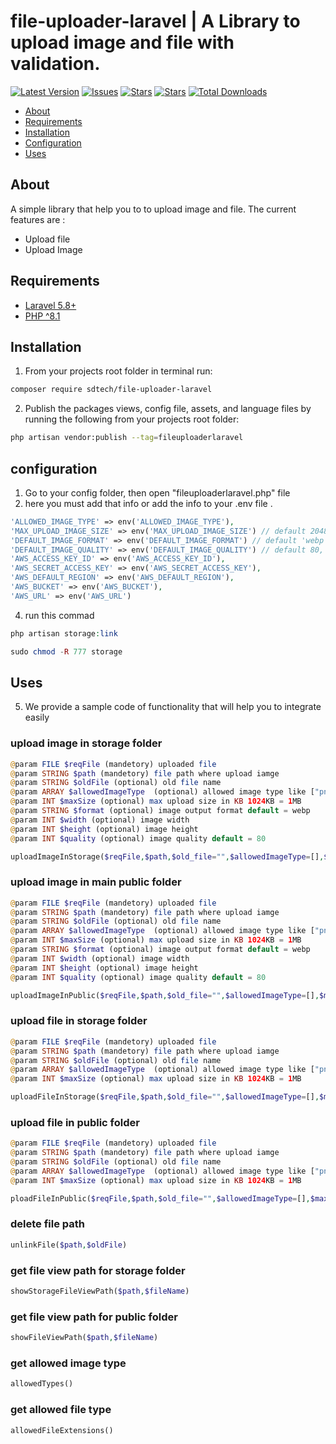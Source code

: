 # file-uploader-laravel | A Library to upload image and file with validation.

[![Latest Version](https://img.shields.io/github/release/syedbacchu/file-uploader-laravel.svg?style=flat-square)](https://github.com/syedbacchu/file-uploader-laravel/releases)
[![Issues](https://img.shields.io/github/issues/syedbacchu/file-uploader-laravel.svg?style=flat-square)](https://github.com/syedbacchu/file-uploader-laravel)
[![Stars](https://img.shields.io/github/stars/syedbacchu/file-uploader-laravel.svg?style=social)](https://github.com/syedbacchu/file-uploader-laravel)
[![Stars](https://img.shields.io/github/forks/syedbacchu/file-uploader-laravel?style=flat-square)](https://github.com/syedbacchu/file-uploader-laravel)
[![Total Downloads](https://img.shields.io/packagist/dt/sdtech/file-uploader-laravel.svg?style=flat-square)](https://packagist.org/packages/sdtech/file-uploader-laravel)

- [About](#about)
- [Requirements](#requirements)
- [Installation](#installation)
- [Configuration](#configuration)
- [Uses](#Uses)

## About

A simple library that help you to to upload image and file.
The current features are :

- Upload file
- Upload Image

## Requirements

* [Laravel 5.8+](https://laravel.com/docs/installation)
* [PHP ^8.1](https://www.php.net/)

## Installation
1. From your projects root folder in terminal run:

```bash
composer require sdtech/file-uploader-laravel
```
2. Publish the packages views, config file, assets, and language files by running the following from your projects root folder:

```bash
php artisan vendor:publish --tag=fileuploaderlaravel
```

## configuration
1. Go to your config folder, then open "fileuploaderlaravel.php" file
2. here you must add that info or add the info to your .env file .

```php
'ALLOWED_IMAGE_TYPE' => env('ALLOWED_IMAGE_TYPE'),
'MAX_UPLOAD_IMAGE_SIZE' => env('MAX_UPLOAD_IMAGE_SIZE') // default 2048 KB
'DEFAULT_IMAGE_FORMAT' => env('DEFAULT_IMAGE_FORMAT') // default 'webp',
'DEFAULT_IMAGE_QUALITY' => env('DEFAULT_IMAGE_QUALITY') // default 80,
'AWS_ACCESS_KEY_ID' => env('AWS_ACCESS_KEY_ID'),
'AWS_SECRET_ACCESS_KEY' => env('AWS_SECRET_ACCESS_KEY'),
'AWS_DEFAULT_REGION' => env('AWS_DEFAULT_REGION'),
'AWS_BUCKET' => env('AWS_BUCKET'),
'AWS_URL' => env('AWS_URL')
```
4. run this commad 
```php
php artisan storage:link
```
```php
sudo chmod -R 777 storage
```
## Uses
5. We provide a sample code of functionality that will help you to integrate easily



### upload image in storage folder
```php
@param FILE $reqFile (mandetory) uploaded file
@param STRING $path (mandetory) file path where upload iamge
@param STRING $oldFile (optional) old file name
@param ARRAY $allowedImageType  (optional) allowed image type like ["png","webp","jpeg"]
@param INT $maxSize (optional) max upload size in KB 1024KB = 1MB
@param STRING $format (optional) image output format default = webp
@param INT $width (optional) image width
@param INT $height (optional) image height
@param INT $quality (optional) image quality default = 80
```    

```php   
uploadImageInStorage($reqFile,$path,$old_file="",$allowedImageType=[],$maxSize="", $format='',$width="",$height=null,$quality=null) 
```
### upload image in main public folder
    
```php
@param FILE $reqFile (mandetory) uploaded file
@param STRING $path (mandetory) file path where upload iamge
@param STRING $oldFile (optional) old file name
@param ARRAY $allowedImageType  (optional) allowed image type like ["png","webp","jpeg"]
@param INT $maxSize (optional) max upload size in KB 1024KB = 1MB
@param STRING $format (optional) image output format default = webp
@param INT $width (optional) image width
@param INT $height (optional) image height
@param INT $quality (optional) image quality default = 80
```    
     
```php 
uploadImageInPublic($reqFile,$path,$old_file="",$allowedImageType=[],$maxSize="",$format='',$width="",$height=null,$quality=null) 
```
### upload file in storage folder
```php
@param FILE $reqFile (mandetory) uploaded file
@param STRING $path (mandetory) file path where upload iamge
@param STRING $oldFile (optional) old file name
@param ARRAY $allowedImageType  (optional) allowed image type like ["png","webp","jpeg"]
@param INT $maxSize (optional) max upload size in KB 1024KB = 1MB
```
```php
uploadFileInStorage($reqFile,$path,$old_file="",$allowedImageType=[],$maxSize="")
```
### upload file in public folder
```php    
@param FILE $reqFile (mandetory) uploaded file
@param STRING $path (mandetory) file path where upload iamge
@param STRING $oldFile (optional) old file name
@param ARRAY $allowedImageType  (optional) allowed image type like ["png","webp","jpeg"]
@param INT $maxSize (optional) max upload size in KB 1024KB = 1MB
```

```php
ploadFileInPublic($reqFile,$path,$old_file="",$allowedImageType=[],$maxSize="")
```

### delete file path
```php
unlinkFile($path,$oldFile)
```
### get file view path for storage folder
```php
showStorageFileViewPath($path,$fileName)
```
### get file view path for public folder
```php
showFileViewPath($path,$fileName)
```
### get allowed image type
```php
allowedTypes()
```
### get allowed file type
```php
allowedFileExtensions()
``` 
